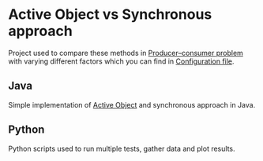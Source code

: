 # Active Object vs Synchronous approach
Project used to compare these methods in [Producer–consumer problem](https://en.wikipedia.org/wiki/Producer%E2%80%93consumer_problem) with varying different factors which you can find in [Configuration file](/src/main/java/kipinski/piotr/common/Configuration.java). 

## Java
Simple implementation of [Active Object](https://en.wikipedia.org/wiki/Active_object) and synchronous approach in Java. 

## Python
Python scripts used to run multiple tests, gather data and plot results.
